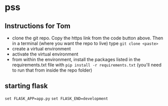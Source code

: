 # pss

## Instructions for Tom

- clone the git repo. Copy the https link from the code button above. Then in a terminal (where you want the repo to live) type `git clone <paste>`
- create a virtual environment
- activate the virtual environment
- from within the environment, install the packages listed in the requirements.txt file with `pip install -r requirements.txt` (you'll need to run that from inside the repo folder)
  
## starting flask

`set FLASK_APP=app.py`
`set FLASK_END=development`